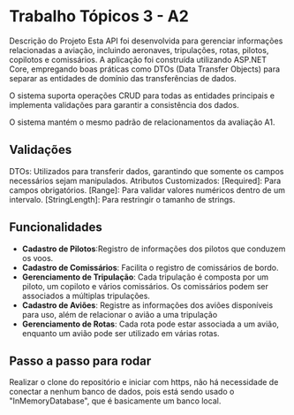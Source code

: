 # Trabalho Tópicos 3 - A2
Descrição do Projeto
Esta API foi desenvolvida para gerenciar informações relacionadas a aviação, incluindo aeronaves, tripulações, rotas, pilotos, copilotos e comissários. A aplicação foi construída utilizando ASP.NET Core, empregando boas práticas como DTOs (Data Transfer Objects) para separar as entidades de domínio das transferências de dados.

O sistema suporta operações CRUD para todas as entidades principais e implementa validações para garantir a consistência dos dados.

O sistema mantém o mesmo padrão de relacionamentos da avaliação A1.

## Validações
DTOs: Utilizados para transferir dados, garantindo que somente os campos necessários sejam manipulados.
Atributos Customizados:
[Required]: Para campos obrigatórios.
[Range]: Para validar valores numéricos dentro de um intervalo.
[StringLength]: Para restringir o tamanho de strings.

## Funcionalidades

- **Cadastro de Pilotos**:Registro de informações dos pilotos que conduzem os voos.
- **Cadastro de Comissários**: Facilita o registro de comissários de bordo.
- **Gerenciamento de Tripulação**: Cada tripulação é composta por um piloto, um copiloto e vários comissários. Os comissários podem ser associados a múltiplas tripulações.
- **Cadastro de Aviões**: Registre as informações dos aviões disponíveis para uso, além de relacionar o avião a uma tripulação
- **Gerenciamento de Rotas**: Cada rota pode estar associada a um avião, enquanto um avião pode ser utilizado em várias rotas.


## Passo a passo para rodar
Realizar o clone do repositório e iniciar com https, não há necessidade de conectar a nenhum banco de dados, pois está sendo usado o "InMemoryDatabase", que é basicamente um banco local.

